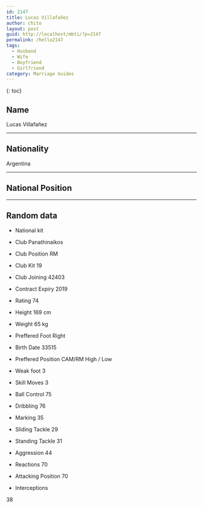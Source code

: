 ```yaml
---
id: 2147
title: Lucas Villafañez
author: chito
layout: post
guid: http://localhost/mbti/?p=2147
permalink: /hello2147
tags:
  - Husband
  - Wife
  - Boyfriend
  - Girlfriend
category: Marriage Guides
---
```



{: toc}


## Name  
Lucas Villafañez 

* * *

## Nationality  
Argentina 

* * *

## National Position 

* * *

## Random data 

  * National kit 
  * Club 
Panathinaikos 

  * Club Position 
RM 

  * Club Kit 
19 

  * Club Joining 
42403 

  * Contract Expiry 
2019 

  * Rating 
74 

  * Height 
169 cm 

  * Weight 
65 kg 

  * Preffered Foot 
Right 

  * Birth Date 
33515 

  * Preffered Position 
CAM/RM High / Low 

  * Weak foot 
3 

  * Skill Moves 
3 

  * Ball Control 
75 

  * Dribbling 
76 

  * Marking 
35 

  * Sliding Tackle 
29 

  * Standing Tackle 
31 

  * Aggression 
44 

  * Reactions 
70 

  * Attacking Position 
70 

  * Interceptions 

38</ul>